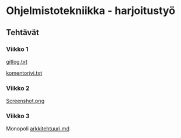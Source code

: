 # Ohjelmistotekniikka - harjoitustyö
## Tehtävät
### Viikko 1
[gitlog.txt](https://github.com/mcpaulafi/ot-harjoitustyo/blob/main/laskarit/viikko1/gitlog.txt)

[komentorivi.txt](https://github.com/mcpaulafi/ot-harjoitustyo/blob/main/laskarit/viikko1/komentorivi.txt)

### Viikko 2
[Screenshot.png](https://github.com/mcpaulafi/ot-harjoitustyo/blob/main/laskarit/viikko2/2024-03-20_viikko2_screenshot.png)

### Viikko 3
Monopoli [arkkitehtuuri.md](https://github.com/mcpaulafi/ot-harjoitustyo/blob/main/laskarit/viikko3/arkkitehtuuri.md)
